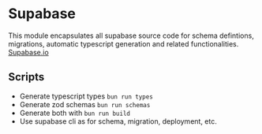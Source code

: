 # Supabase 

This module encapsulates all supabase source code for schema defintions, migrations, automatic typescript generation and related functionalities. [Supabase.io](https://supabase.io/)

## Scripts

- Generate typescript types `bun run types`
- Generate zod schemas `bun run schemas`
- Generate both with `bun run build`
- Use supabase cli as for schema, migration, deployment, etc.

